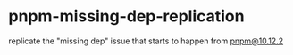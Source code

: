 # pnpm-missing-dep-replication
replicate the "missing dep" issue that starts to happen from pnpm@10.12.2
